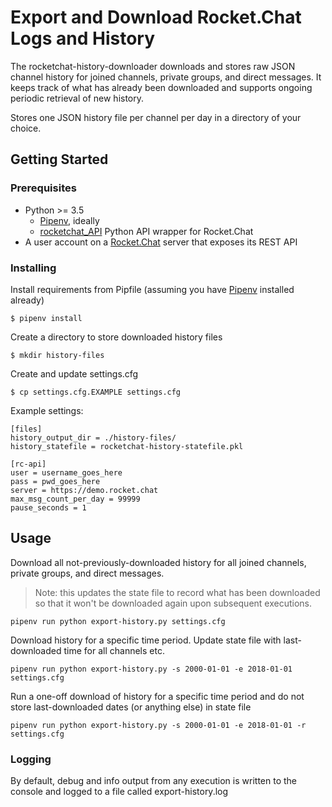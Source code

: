 # Export and Download Rocket.Chat Logs and History

The rocketchat-history-downloader downloads and stores raw JSON channel history for joined channels, private groups, and direct messages. It keeps track of what has already been downloaded and supports ongoing periodic retrieval of new history.

Stores one JSON history file per channel per day in a directory of your choice.

## Getting Started

### Prerequisites

* Python >= 3.5
  * [Pipenv](https://github.com/pypa/pipenv), ideally
  * [rocketchat_API](https://github.com/jadolg/rocketchat_API) Python API wrapper for Rocket.Chat 
* A user account on a [Rocket.Chat](https://rocket.chat/) server that exposes its REST API

### Installing

Install requirements from Pipfile (assuming you have [Pipenv](https://github.com/pypa/pipenv) installed already)

    $ pipenv install
    
Create a directory to store downloaded history files

    $ mkdir history-files

Create and update settings.cfg

    $ cp settings.cfg.EXAMPLE settings.cfg

Example settings: 
```
[files]
history_output_dir = ./history-files/
history_statefile = rocketchat-history-statefile.pkl

[rc-api]
user = username_goes_here
pass = pwd_goes_here
server = https://demo.rocket.chat
max_msg_count_per_day = 99999
pause_seconds = 1
```

## Usage

Download all not-previously-downloaded history for all joined channels, private groups, and direct messages.
>Note: this updates the state file to record what has been downloaded so that it won't be downloaded again upon subsequent executions.

```
pipenv run python export-history.py settings.cfg
```

Download history for a specific time period. Update state file with last-downloaded time for all channels etc.

```
pipenv run python export-history.py -s 2000-01-01 -e 2018-01-01 settings.cfg
```

Run a one-off download of history for a specific time period and do not store last-downloaded dates (or anything else) in state file

```
pipenv run python export-history.py -s 2000-01-01 -e 2018-01-01 -r settings.cfg
```

### Logging

By default, debug and info output from any execution is written to the console and logged to a file called export-history.log
